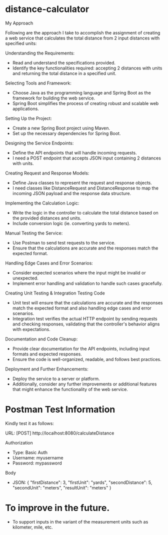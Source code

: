 # distance-calculator

My Approach

Following are the approach I take to accomplish the assignment of creating a web service that calculates the total distance from 2 input distances with specified units:

Understanding the Requirements:
- Read and understand the specifications provided. 
- Identify the key functionalities required: accepting 2 distances with units and returning the total distance in a specified unit.

Selecting Tools and Framework:
- Choose Java as the programming language and Spring Boot as the framework for building the web service. 
- Spring Boot simplifies the process of creating robust and scalable web applications.

Setting Up the Project:
- Create a new Spring Boot project using Maven. 
- Set up the necessary dependencies for Spring Boot.

Designing the Service Endpoints:
- Define the API endpoints that will handle incoming requests. 
- I need a POST endpoint that accepts JSON input containing 2 distances with units.

Creating Request and Response Models:
- Define Java classes to represent the request and response objects. 
- I need classes like DistanceRequest and DistanceResponse to map the incoming JSON payload and the response data structure.

Implementing the Calculation Logic:
- Write the logic in the controller to calculate the total distance based on the provided distances and units. 
- Include conversion logic (ie. converting yards to meters).

Manual Testing the Service:
- Use Postman to send test requests to the service. 
- Ensure that the calculations are accurate and the responses match the expected format.

Handling Edge Cases and Error Scenarios:
- Consider expected scenarios where the input might be invalid or unexpected. 
- Implement error handling and validation to handle such cases gracefully.

Creating Unit Testing & Integration Testing Code
- Unit test will ensure that the calculations are accurate and the responses match the expected format and also handling edge cases and error scenarios.
- Integration test verifies the actual HTTP endpoint by sending requests and checking responses, validating that the controller's behavior aligns with expectations. 

Documentation and Code Cleanup:
- Provide clear documentation for the API endpoints, including input formats and expected responses. 
- Ensure the code is well-organized, readable, and follows best practices.

Deployment and Further Enhancements:
- Deploy the service to a server or platform. 
- Additionally, consider any further improvements or additional features that might enhance the functionality of the web service.


# Postman Test Information

Kindly test it as follows:

URL: [POST] http://localhost:8080/calculateDistance
  
Authorization
- Type: Basic Auth
- Username: myusername
- Password: mypassword

Body
- JSON: 
{   "firstDistance": 3,
    "firstUnit": "yards",
    "secondDistance": 5,
    "secondUnit": "meters",
    "resultUnit": "meters"
}

# To improve in the future.

- To support inputs in the variant of the measurement units such as kilometer, mile, etc.


  
